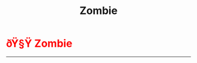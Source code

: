 ﻿---
lang: en-US
title: Zombie
prev:
next:
---

# <font color=red>ðŸ§Ÿ <b>Zombie</b></font> <Badge text="Killing" type="tip" vertical="middle"/>
---

